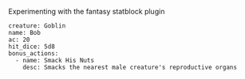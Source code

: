 Experimenting with the fantasy statblock plugin 

```statblock
creature: Goblin
name: Bob
ac: 20
hit_dice: 5d8
bonus_actions:
  - name: Smack His Nuts
    desc: Smacks the nearest male creature's reproductive organs
```
